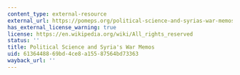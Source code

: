 ```yaml
---
content_type: external-resource
external_url: https://pomeps.org/political-science-and-syrias-war-memos
has_external_license_warning: true
license: https://en.wikipedia.org/wiki/All_rights_reserved
status: ''
title: Political Science and Syria's War Memos
uid: 61364488-69bd-4ce8-a155-87564bd73363
wayback_url: ''
---
```

